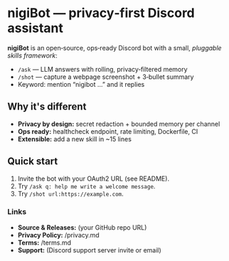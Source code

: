 # nigiBot — privacy‑first Discord assistant

**nigiBot** is an open‑source, ops‑ready Discord bot with a small, *pluggable skills framework*:
- `/ask` — LLM answers with rolling, privacy‑filtered memory
- `/shot` — capture a webpage screenshot + 3‑bullet summary
- Keyword: mention “nigibot …” and it replies

## Why it's different
- **Privacy by design:** secret redaction + bounded memory per channel
- **Ops ready:** healthcheck endpoint, rate limiting, Dockerfile, CI
- **Extensible:** add a new skill in ~15 lines

## Quick start
1. Invite the bot with your OAuth2 URL (see README).
2. Try `/ask q: help me write a welcome message`.
3. Try `/shot url:https://example.com`.

### Links
- **Source & Releases:** (your GitHub repo URL)
- **Privacy Policy:** /privacy.md
- **Terms:** /terms.md
- **Support:** (Discord support server invite or email)